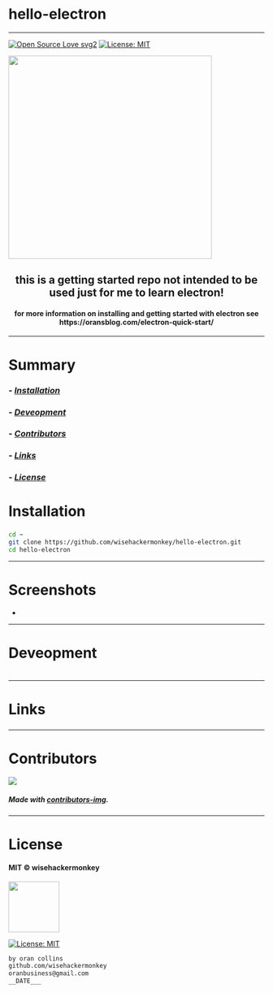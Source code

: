 # hello-electron
----
[![Open Source Love svg2](https://badges.frapsoft.com/os/v2/open-source.svg?v=103)](https://github.com/ellerbrock/open-source-badges/)
[![License: MIT](https://img.shields.io/badge/License-MIT-yellow.svg)](https://opensource.org/licenses/MIT)


<img src="https://user-images.githubusercontent.com/29699356/147499811-ace02005-4083-4896-89d6-e6b63b5d0c20.png" width="400"> 


<h2 align="center">this is a getting started repo not intended to be used just for me to learn electron!</h2>

<h4 align="center">for more information on installing and getting started with electron see https://oransblog.com/electron-quick-start/ </h4>

---


# Summary
### -  *[Installation](#Installation)*
### -  *[Deveopment](#For-developers)*
### -  *[Contributors](#Contributors)*
### -  *[Links](#Links)*
### -  *[License](#License)*













 
# Installation
### 
```bash
cd ~
git clone https://github.com/wisehackermonkey/hello-electron.git
cd hello-electron
```











 -----------------
# Screenshots
- <!-- <img src="NNNNNNNNNNNNN" width="400"> -->














-----------------
# Deveopment
### 
```bash
```












 
---
# Links
### 
### 
### 
### 
### 












 -----------------
# Contributors

[![](https://contrib.rocks/image?repo=wisehackermonkey/hello-electron)](https://github.com/wisehackermonkey/hello-electron/graphs/contributors)

##### Made with [contributors-img](https://contrib.rocks).

-----------------


# License

#### MIT © wisehackermonkey
<img src="osi-logo.png" width="100">

[![License: MIT](https://img.shields.io/badge/License-MIT-yellow.svg)](https://opensource.org/licenses/MIT)
```bash
by oran collins
github.com/wisehackermonkey
oranbusiness@gmail.com
__DATE___
```
<!-- 

# Docker
### Build
```bash
cd ~
git clone https://github.com/wisehackermonkey/hello-electron.git
cd hello-electron
docker build -t wisehackermonkey/hello-electron:latest .  
```
### Run
```bash
docker run -it --rm --name wisehackermonkey/hello-electron:latest  
```
### Docker-compose
```bash
docker-compose build
docker-compose up 
```
# Publish Docker Image
```bash
docker build -t wisehackermonkey/hello-electron:latest .
docker login
docker push wisehackermonkey/hello-electron:latest
```
# Deploy on netlify
```
npm install netlify-cli -g
netlify login
netlify deploy
netlify deploy --prod
```
-->
